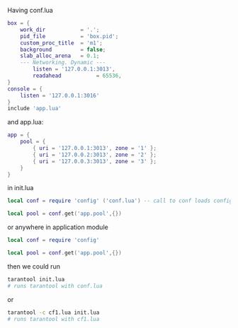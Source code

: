 Having conf.lua

```lua
box = {
	work_dir           = '.';
	pid_file           = 'box.pid';
	custom_proc_title  = 'm1';
	background         = false;
	slab_alloc_arena   = 0.1;
	--- Networking. Dynamic ---
		listen = '127.0.0.1:3013',
		readahead           = 65536,
}
console = {
	listen = '127.0.0.1:3016'
}
include 'app.lua'
```

and app.lua:

```lua
app = {
	pool = {
		{ uri = '127.0.0.1:3013', zone = '1' };
		{ uri = '127.0.0.2:3013', zone = '2' };
		{ uri = '127.0.0.3:3013', zone = '3' };
	}
}

```

in init.lua

```lua
local conf = require 'config' ('conf.lua') -- call to conf loads config

local pool = conf.get('app.pool',{})
```

or anywhere in application module

```lua
local conf = require 'config'

local pool = conf.get('app.pool',{})
```

then we could run

```sh
tarantool init.lua
# runs tarantool with conf.lua
```

or

```sh
tarantool -c cf1.lua init.lua
# runs tarantool with cf1.lua
```
